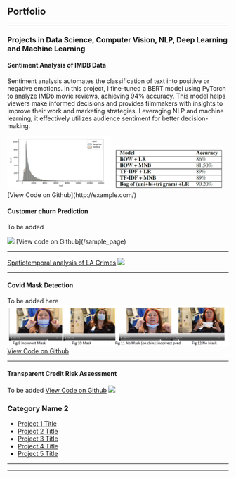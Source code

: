 ## Portfolio

---

### Projects in Data Science, Computer Vision, NLP, Deep Learning and Machine Learning 

#### Sentiment Analysis of IMDB Data
Sentiment analysis automates the classification of text into positive or negative emotions. In this project, I fine-tuned a BERT model using PyTorch to analyze IMDb movie reviews, achieving 94% accuracy. This model helps viewers make informed decisions and provides filmmakers with insights to improve their work and marketing strategies. Leveraging NLP and machine learning, it effectively utilizes audience sentiment for better decision-making.

<img src="images/Sentiment_Analysis.png?raw=true" style="width: 47%; display: inline-block;">
<img src="images/Performance_sentiment_Analysis.png?raw=true" style="width: 50%;">
[View Code on Github](http://example.com/)

#### Customer churn Prediction
To be added 

<img src="images/dummy_thumbnail.jpg?raw=true"/>
[View code on Github](/sample_page)

---
[Spatiotemporal analysis of LA Crimes](/pdf/sample_presentation.pdf)
<img src="images/dummy_thumbnail.jpg?raw=true"/>

---
#### Covid Mask Detection
To be added here
<img src="images/Mask_detection.png?raw=true"/>
[View Code on Github](https://github.com/Vins094/Mask-detection-using-Computer-Vision/blob/main/test_functions_v3.ipynb/)


---
#### Transparent Credit Risk Assessment
To be added
[View Code on Github](http://example.com/)
<img src="images/dummy_thumbnail.jpg?raw=true"/>

### Category Name 2

- [Project 1 Title](http://example.com/)
- [Project 2 Title](http://example.com/)
- [Project 3 Title](http://example.com/)
- [Project 4 Title](http://example.com/)
- [Project 5 Title](http://example.com/)

---




---
